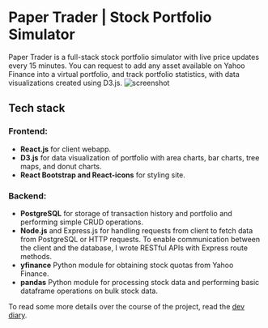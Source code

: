 # Paper Trader | Stock Portfolio Simulator
Paper Trader is a full-stack stock portfolio simulator with live price updates every 15 minutes. You can request to add any asset available on Yahoo Finance into a virtual portfolio, and track portfolio statistics, with data visualizations created using D3.js. 
![screenshot](https://github.com/leungjch/paper-trader-fullstack/blob/main/screenshot.png)
## Tech stack
### Frontend: 
- **React.js** for client webapp.
- **D3.js** for data visualization of portfolio with area charts, bar charts, tree maps, and donut charts. 
- **React Bootstrap and React-icons** for styling site.
### Backend:
- **PostgreSQL** for storage of transaction history and portfolio and performing simple CRUD operations.
- **Node.js** and Express.js for handling requests from client to fetch data from PostgreSQL or HTTP requests. To enable communication between the client and the database, I wrote RESTful APIs with Express route methods.
- **yfinance** Python module for obtaining stock quotas from Yahoo Finance.
- **pandas** Python module for processing stock data and performing basic dataframe operations on bulk stock data.

To read some more details over the course of the project, read the [dev diary](dev-diary.md). 
